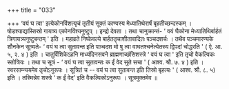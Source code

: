+++
title = "033"

+++
‘वयं घ त्वा' इत्येकोनविंशत्यृचं तृतीयं सूक्तं काण्वस्य मेध्यातिथेरार्षं बृहतीच्छन्दस्कम् । षोडश्याद्यास्तिस्रो गायत्र्य एकोनविंश्यनुष्टुप् । इन्द्रो देवता । तथा चानुक्रान्तं- ‘ वयं घैकोना मेध्यातिथिर्बार्हतं त्रिगायत्र्यनुष्टुबन्तम् ' इति । महाव्रते निष्केवल्ये बार्हततृचाशीतावादितः पञ्चदशर्चः । तथैव पञ्चमारण्यके शौनकेन सूत्र्यते- ‘ वयं घ त्वा सुतावन्त इति पञ्चदश मो षु त्वा वाघतश्चनेत्येतस्य द्विपदां चोद्धरति ' ( ऐ. आ. ५, २. ४ ) इति । चातुर्विंशिकेऽहनि माध्यंदिनसवने ब्राह्मणाच्छंसिशस्त्रे  ‘ वयं घ त्वा ' इति तृचो वैकल्पिकः स्तोत्रियः । तथा च सूत्रं - ‘ वयं घ त्वा सुतावन्तः क ईं वेद सुते सचा ' ( आश्व. श्रौ. ७. ४ ) इति । स्वरसाम्न्ययमेव तृचोऽनुरूपः । सूत्रितं च -- वयं घ त्वा सुतावन्त इति तिस्रो बृहत्यः ' ( आश्व. श्रौ. ८. ५) इति । तस्मिन्नेव शस्त्रे ‘ क ईं वेद' इति वैकल्पिकोऽनुरूपः । सूत्रमुक्तमेव ॥